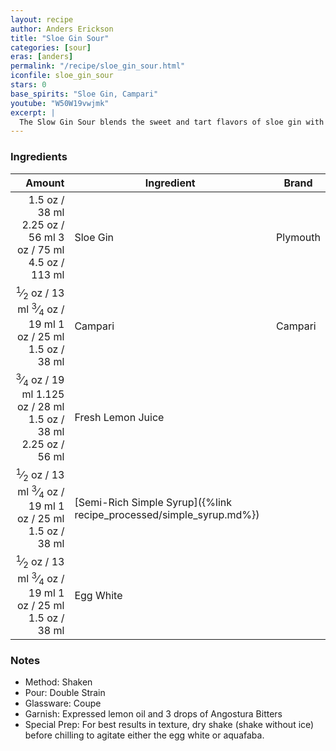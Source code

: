 ```yaml
---
layout: recipe
author: Anders Erickson
title: "Sloe Gin Sour"
categories: [sour]
eras: [anders]
permalink: "/recipe/sloe_gin_sour.html"
iconfile: sloe_gin_sour
stars: 0
base_spirits: "Sloe Gin, Campari"
youtube: "W50W19vwjmk"
excerpt: |
  The Slow Gin Sour blends the sweet and tart flavors of sloe gin with the classic sour template.
---
```


### Ingredients

|  Amount | Ingredient                                                | Brand    |
| ------: | --------------------------------------------------------- | -------- |
|  <span class="onex active">1.5 oz  / 38 ml</span> <span class="onehalfx">2.25 oz  / 56 ml</span> <span class="twox">3 oz  / 75 ml</span> <span class="threex">4.5 oz  / 113 ml</span>| Sloe Gin                                                  | Plymouth |
|  <span class="onex active"><sup>1</sup>&frasl;<sub>2</sub> oz  / 13 ml</span> <span class="onehalfx"><sup>3</sup>&frasl;<sub>4</sub> oz  / 19 ml</span> <span class="twox">1 oz  / 25 ml</span> <span class="threex">1.5 oz  / 38 ml</span>| Campari                                                   | Campari  |
| <span class="onex active"><sup>3</sup>&frasl;<sub>4</sub> oz  / 19 ml</span> <span class="onehalfx">1.125 oz  / 28 ml</span> <span class="twox">1.5 oz  / 38 ml</span> <span class="threex">2.25 oz  / 56 ml</span>| Fresh Lemon Juice                                         |
|  <span class="onex active"><sup>1</sup>&frasl;<sub>2</sub> oz  / 13 ml</span> <span class="onehalfx"><sup>3</sup>&frasl;<sub>4</sub> oz  / 19 ml</span> <span class="twox">1 oz  / 25 ml</span> <span class="threex">1.5 oz  / 38 ml</span>| [Semi-Rich Simple Syrup]({%link recipe_processed/simple_syrup.md%}) |
|  <span class="onex active"><sup>1</sup>&frasl;<sub>2</sub> oz  / 13 ml</span> <span class="onehalfx"><sup>3</sup>&frasl;<sub>4</sub> oz  / 19 ml</span> <span class="twox">1 oz  / 25 ml</span> <span class="threex">1.5 oz  / 38 ml</span>| Egg White                                                 |

### Notes

- Method: Shaken
- Pour: Double Strain
- Glassware: Coupe
- Garnish: Expressed lemon oil and 3 drops of Angostura Bitters
- Special Prep: For best results in texture, dry shake (shake without ice) before chilling to agitate either the egg white or aquafaba.
